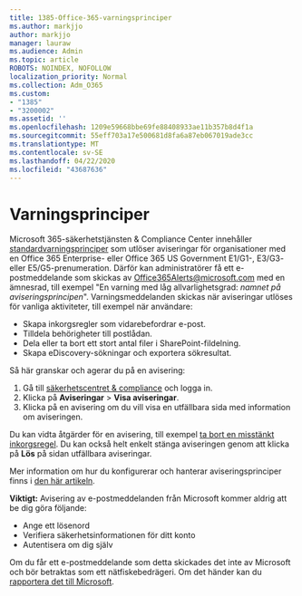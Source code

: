 ```yaml
---
title: 1385-Office-365-varningsprinciper
ms.author: markjjo
author: markjjo
manager: lauraw
ms.audience: Admin
ms.topic: article
ROBOTS: NOINDEX, NOFOLLOW
localization_priority: Normal
ms.collection: Adm_O365
ms.custom:
- "1385"
- "3200002"
ms.assetid: ''
ms.openlocfilehash: 1209e59668bbe69fe88408933ae11b357b8d4f1a
ms.sourcegitcommit: 55eff703a17e500681d8fa6a87eb067019ade3cc
ms.translationtype: MT
ms.contentlocale: sv-SE
ms.lasthandoff: 04/22/2020
ms.locfileid: "43687636"
---
```

# <a name="alert-policies"></a>Varningsprinciper

Microsoft 365-säkerhetstjänsten & Compliance Center innehåller [standardvarningsprinciper](https://docs.microsoft.com/office365/securitycompliance/alert-policies#default-alert-policies) som utlöser aviseringar för organisationer med en Office 365 Enterprise- eller Office 365 US Government E1/G1-, E3/G3- eller E5/G5-prenumeration. Därför kan administratörer få ett e-postmeddelande som skickas av Office365Alerts@microsoft.com med en ämnesrad, till exempel "En varning med låg allvarlighetsgrad: *namnet på aviseringsprincipen*". Varningsmeddelanden skickas när aviseringar utlöses för vanliga aktiviteter, till exempel när användare:

- Skapa inkorgsregler som vidarebefordrar e-post.
- Tilldela behörigheter till postlådan.
- Dela eller ta bort ett stort antal filer i SharePoint-fildelning.
- Skapa eDiscovery-sökningar och exportera sökresultat.

Så här granskar och agerar du på en avisering:

1. Gå till [säkerhetscentret & compliance](https://protection.office.com) och logga in.
2. Klicka på **Aviseringar** > **Visa aviseringar**.
3. Klicka på en avisering om du vill visa en utfällbara sida med information om aviseringen.

Du kan vidta åtgärder för en avisering, till exempel [ta bort en misstänkt inkorgsregel](https://docs.microsoft.com/office365/securitycompliance/responding-to-a-compromised-email-account). Du kan också helt enkelt stänga aviseringen genom att klicka på **Lös** på sidan utfällbara aviseringar.

Mer information om hur du konfigurerar och hanterar aviseringsprinciper finns i [den här artikeln](https://docs.microsoft.com/office365/securitycompliance/alert-policies).

**Viktigt:** Avisering av e-postmeddelanden från Microsoft kommer aldrig att be dig göra följande:

- Ange ett lösenord
- Verifiera säkerhetsinformationen för ditt konto
- Autentisera om dig själv

Om du får ett e-postmeddelande som detta skickades det inte av Microsoft och bör betraktas som ett nätfiskebedrägeri. Om det händer kan du [rapportera det till Microsoft](https://docs.microsoft.com/office365/SecurityCompliance/report-junk-email-and-phishing-scams-in-outlook-on-the-web-eop).